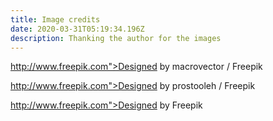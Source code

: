 ```yaml
---
title: Image credits
date: 2020-03-31T05:19:34.196Z
description: Thanking the author for the images
---
```

http://www.freepik.com">Designed by macrovector / Freepik</a>

http://www.freepik.com">Designed by prostooleh / Freepik</a>

http://www.freepik.com">Designed by Freepik</a>